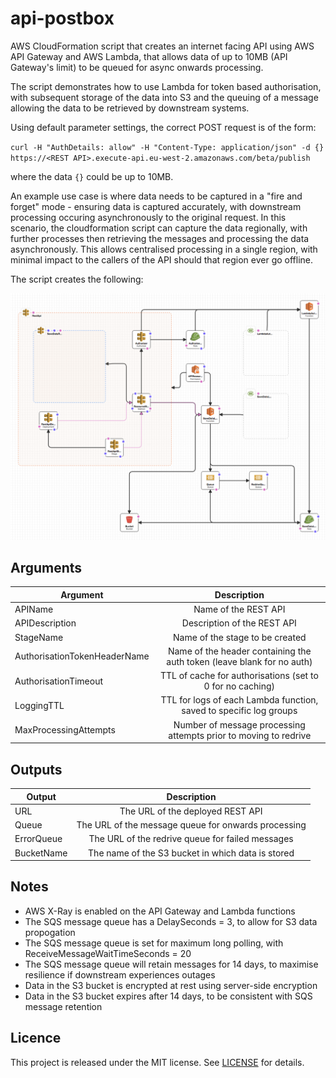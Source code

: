 # api-postbox

AWS CloudFormation script that creates an internet facing API using AWS API Gateway and AWS Lambda, that allows 
data of up to 10MB (API Gateway's limit) to be queued for async onwards processing.

The script demonstrates how to use Lambda for token based authorisation, with subsequent storage of the data
into S3 and the queuing of a message allowing the data to be retrieved by downstream systems.

Using default parameter settings, the correct POST request is of the form:

`curl -H "AuthDetails: allow" -H "Content-Type: application/json" -d {} https://<REST API>.execute-api.eu-west-2.amazonaws.com/beta/publish`

where the data `{}` could be up to 10MB.

An example use case is where data needs to be captured in a "fire and forget" mode - ensuring data is captured
accurately, with downstream processing occuring asynchronously to the original request.  In this scenario, the
cloudformation script can capture the data regionally, with further processes then retrieving the messages and
processing the data asynchronously.  This allows centralised processing in a single region, with minimal impact
to the callers of the API should that region ever go offline. 

The script creates the following:

![alt text](https://github.com/gford1000-aws/api-postbox/blob/master/Data%20Postbox.png "Script per designer")

## Arguments

| Argument                     | Description                                                                 |
| ---------------------------- |:---------------------------------------------------------------------------:|
| APIName                      | Name of the REST API                                                        |
| APIDescription               | Description of the REST API                                                 |
| StageName                    | Name of the stage to be created                                             |
| AuthorisationTokenHeaderName | Name of the header containing the auth token (leave blank for no auth)      |
| AuthorisationTimeout         | TTL of cache for authorisations (set to 0 for no caching)                   |
| LoggingTTL                   | TTL for logs of each Lambda function, saved to specific log groups          |
| MaxProcessingAttempts        | Number of message processing attempts prior to moving to redrive            |


## Outputs

| Output                  | Description                                                    |
| ----------------------- |:--------------------------------------------------------------:|
| URL                     | The URL of the deployed REST API                               |
| Queue                   | The URL of the message queue for onwards processing            |
| ErrorQueue              | The URL of the redrive queue for failed messages               |
| BucketName              | The name of the S3 bucket in which data is stored              |


## Notes

* AWS X-Ray is enabled on the API Gateway and Lambda functions
* The SQS message queue has a DelaySeconds = 3, to allow for S3 data propogation
* The SQS message queue is set for maximum long polling, with ReceiveMessageWaitTimeSeconds = 20
* The SQS message queue will retain messages for 14 days, to maximise resilience if downstream experiences outages
* Data in the S3 bucket is encrypted at rest using server-side encryption 
* Data in the S3 bucket expires after 14 days, to be consistent with SQS message retention


## Licence

This project is released under the MIT license. See [LICENSE](LICENSE) for details.
